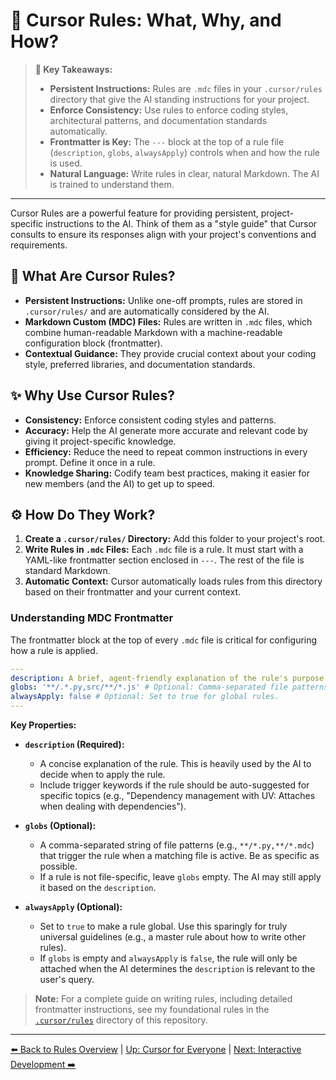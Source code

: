 # 📜 Cursor Rules: What, Why, and How?

> **🔑 Key Takeaways:**
> 
> - **Persistent Instructions:** Rules are `.mdc` files in your `.cursor/rules` directory that give the AI standing instructions for your project.
> - **Enforce Consistency:** Use rules to enforce coding styles, architectural patterns, and documentation standards automatically.
> - **Frontmatter is Key:** The `---` block at the top of a rule file (`description`, `globs`, `alwaysApply`) controls when and how the rule is used.
> - **Natural Language:** Write rules in clear, natural Markdown. The AI is trained to understand them.

---

Cursor Rules are a powerful feature for providing persistent, project-specific instructions to the AI. Think of them as a "style guide" that Cursor consults to ensure its responses align with your project's conventions and requirements.

## 🤔 What Are Cursor Rules?

-   **Persistent Instructions:** Unlike one-off prompts, rules are stored in `.cursor/rules/` and are automatically considered by the AI.
-   **Markdown Custom (MDC) Files:** Rules are written in `.mdc` files, which combine human-readable Markdown with a machine-readable configuration block (frontmatter).
-   **Contextual Guidance:** They provide crucial context about your coding style, preferred libraries, and documentation standards.

## ✨ Why Use Cursor Rules?

-   **Consistency:** Enforce consistent coding styles and patterns.
-   **Accuracy:** Help the AI generate more accurate and relevant code by giving it project-specific knowledge.
-   **Efficiency:** Reduce the need to repeat common instructions in every prompt. Define it once in a rule.
-   **Knowledge Sharing:** Codify team best practices, making it easier for new members (and the AI) to get up to speed.

## ⚙️ How Do They Work?

1.  **Create a `.cursor/rules/` Directory:** Add this folder to your project's root.
2.  **Write Rules in `.mdc` Files:** Each `.mdc` file is a rule. It must start with a YAML-like frontmatter section enclosed in `---`. The rest of the file is standard Markdown.
3.  **Automatic Context:** Cursor automatically loads rules from this directory based on their frontmatter and your current context.

### Understanding MDC Frontmatter

The frontmatter block at the top of every `.mdc` file is critical for configuring how a rule is applied.

```yaml
---
description: A brief, agent-friendly explanation of the rule's purpose.
globs: '**/.*.py,src/**/*.js' # Optional: Comma-separated file patterns.
alwaysApply: false # Optional: Set to true for global rules.
---
```

**Key Properties:**

-   **`description` (Required):**
    *   A concise explanation of the rule. This is heavily used by the AI to decide when to apply the rule.
    *   Include trigger keywords if the rule should be auto-suggested for specific topics (e.g., "Dependency management with UV: Attaches when dealing with dependencies").

-   **`globs` (Optional):**
    *   A comma-separated string of file patterns (e.g., `**/*.py,**/*.mdc`) that trigger the rule when a matching file is active. Be as specific as possible.
    *   If a rule is not file-specific, leave `globs` empty. The AI may still apply it based on the `description`.

-   **`alwaysApply` (Optional):**
    *   Set to `true` to make a rule global. Use this sparingly for truly universal guidelines (e.g., a master rule about how to write other rules).
    *   If `globs` is empty and `alwaysApply` is `false`, the rule will only be attached when the AI determines the `description` is relevant to the user's query.

> **Note:** For a complete guide on writing rules, including detailed frontmatter instructions, see my foundational rules in the [`.cursor/rules`](../../../.cursor/rules) directory of this repository.

---

[⬅️ Back to Rules Overview](./README.md) | [Up: Cursor for Everyone](../README.md) | [Next: Interactive Development ➡️](./02b-Interactive-Rule-Development.md) 